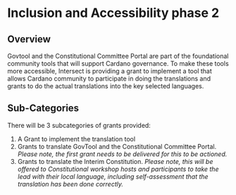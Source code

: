 # Inclusion and Accessibility phase 2

## Overview

Govtool and the Constitutional Committee Portal are part of the foundational community tools that will support Cardano governance. To make these tools more accessible, Intersect is providing a grant to implement a tool that allows Cardano community to participate in doing the translations and grants to do the actual translations into the key selected languages.

## Sub-Categories

There will be 3 subcategories of grants provided:

1. A Grant to implement the translation tool
2. Grants to translate GovTool and the Constitutional Committee Portal. _Please note, the first grant needs to be delivered for this to be actioned._
3. Grants to translate the Interim Constitution. _Please note, this will be offered to Constitutional workshop hosts and participants to take the lead with their local language, including self-assessment that the translation has been done correctly._&#x20;
